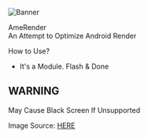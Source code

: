 ![Banner](https://github.com/user-attachments/assets/0d94cc28-85b6-4a48-a63b-4c665fff498d)

AmeRender <br />
An Attempt to Optimize Android Render

How to Use?
- It's a Module. Flash & Done

## WARNING
May Cause Black Screen If Unsupported

Image Source: [HERE](https://twitter.com/Shands_b/status/1402049222182985728)
